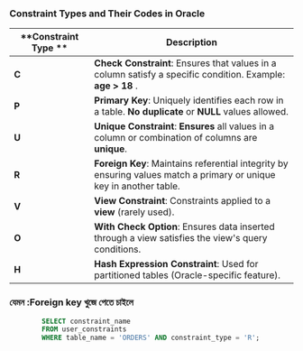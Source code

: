 
### **Constraint Types and Their Codes in Oracle**

| **Constraint Type ** | **Description**                                                                                                     |
| -------------------- | ------------------------------------------------------------------------------------------------------------------- |
| **C**                | **Check Constraint**: Ensures that values in a column satisfy a specific condition. Example: **age > 18** .         |
| **P**                | **Primary Key**: Uniquely identifies each row in a table. **No duplicate** or **NULL** values allowed.              |
| **U**                | **Unique Constraint**: **Ensures** all values in a column or combination of columns are **unique**.                 |
| **R**                | **Foreign Key**: Maintains referential integrity by ensuring values match a primary or unique key in another table. |
| **V**                | **View Constraint**: Constraints applied to a **view** (rarely used).                                               |
| **O**                | **With Check Option**: Ensures data inserted through a view satisfies the view's query conditions.                  |
| **H**                | **Hash Expression Constraint**: Used for partitioned tables (Oracle-specific feature).                              |

### যেমন :Foreign key খুজে পেতে চাইলে
```sql
		SELECT constraint_name
		FROM user_constraints
		WHERE table_name = 'ORDERS' AND constraint_type = 'R';

```



